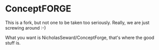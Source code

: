 ConceptFORGE
============

This is a fork, but not one to be taken too seriously. Really, we are just screwing around :-)

What you want is NicholasSeward/ConceptForge, that's where the good stuff is.
